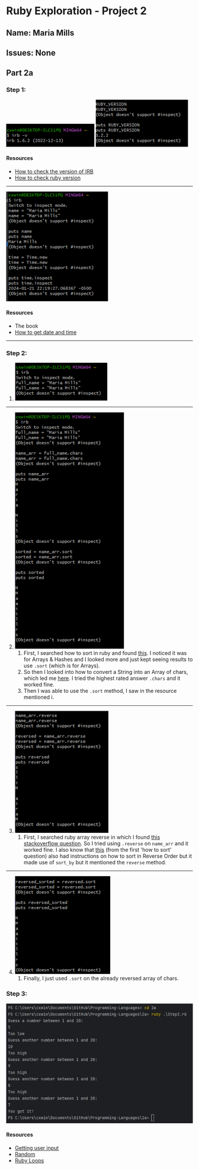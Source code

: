 # Ruby Exploration - Project 2
## Name: Maria Mills
## Issues: None

## Part 2a

### Step 1:

![img.png](img.png)
![img_6.png](img_6.png)

#### Resources
- [How to check the version of IRB](http://www.java2s.com/Code/Ruby/Language-Basics/ChecktheversionofInteractiveRuby.htm)
- [How to check ruby version](https://blog.arkency.com/which-ruby-version-am-i-using-how-to-check/)

---
![img_1.png](img_1.png)
#### Resources
- The book
- [How to get date and time](https://www.tutorialspoint.com/ruby/ruby_date_time.htm)

---

### Step 2:

1. ![img_2.png](img_2.png)
---

2. ![img_3.png](img_3.png)
   1. First, I searched how to sort in ruby and found [this](https://www.rubyguides.com/2017/07/ruby-sort/). I noticed it was for Arrays & Hashes and I looked more and just kept seeing results to use `.sort` (which is for Arrays).
   2. So then I looked into how to convert a String into an Array of chars, which led me [here](https://stackoverflow.com/questions/4870258/ruby-convert-string-into-array-of-characters). I tried the highest rated answer `.chars` and it worked fine.
   3. Then I was able to use the `.sort` method, I saw in the resource mentioned i.
---

3. ![img_4.png](img_4.png)
   1. First, I searched ruby array reverse in which I found [this stackoverflow question](https://stackoverflow.com/questions/5241185/reversing-the-order-of-an-array-in-ruby). So I tried using `.reverse` on `name_arr` and it worked fine. I also know that [this](https://www.rubyguides.com/2017/07/ruby-sort/) (from the first 'how to sort' question) also had instructions on how to sort in Reverse Order but it made use of `sort_by` but it mentioned the `reverse` method.
---

4. ![img_5.png](img_5.png)
   1. Finally, I just used `.sort` on the already reversed array of chars.

### Step 3:
![img_7.png](img_7.png)
#### Resources
- [Getting user input](https://ruby-doc.org/docs/ruby-doc-bundle/Tutorial/part_02/user_input.html)
- [Random](https://ruby-doc.org/core-2.4.1/Random.html)
- [Ruby Loops](https://www.geeksforgeeks.org/ruby-loops-for-while-do-while-until/)


